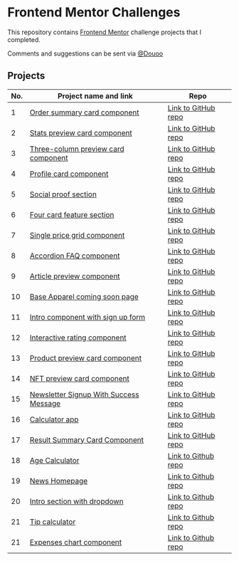 # Frontend Mentor Challenges

This repository contains [Frontend Mentor](https://www.frontendmentor.io/challenges) challenge projects that I completed.

Comments and suggestions can be sent via [@Douoo](https://www.instagram.com/douooo/)


## Projects

| No. | Project name and link                                                                             | Repo |
| --- | ------------------------------------------------------------------------------------------------- | ---- |
| 1   | [Order summary card component](https://douoo.github.io/frontendmentor_challenges/order-summary-component-main)         | [Link to GitHub repo](https://github.com/Douoo/frontendmentor_challenges/tree/main/order-summary-component-main) |
| 2   | [Stats preview card component](https://douoo.github.io/frontendmentor_challenges/stats-preview-card-component-main)         | [Link to GitHub repo](https://github.com/Douoo/frontendmentor_challenges/tree/main/stats-preview-card-component-main) |
| 3   | [Three-column preview card component](https://douoo.github.io/frontendmentor_challenges/3-column-preview-card-component-main)| [Link to GitHub repo](https://github.com/Douoo/frontendmentor_challenges/tree/main/3-column-preview-card-component-main) |
| 4   | [Profile card component](https://douoo.github.io/frontendmentor_challenges/profile-card-component-main)| [Link to GitHub repo](https://github.com/Douoo/frontendmentor_challenges/tree/main/profile-card-component-main) |
| 5   | [Social proof section](https://douoo.github.io/frontendmentor_challenges/social-proof-section-master)| [Link to GitHub repo](https://github.com/Douoo/frontendmentor_challenges/tree/main/social-proof-section-master) |
| 6   | [Four card feature section](https://douoo.github.io/frontendmentor_challenges/four-card-feature-section-master)| [Link to GitHub repo](https://github.com/Douoo/frontendmentor_challenges/tree/main/four-card-feature-section-master) |
| 7   | [Single price grid component](https://douoo.github.io/frontendmentor_challenges/single-price-grid-component-master)| [Link to GitHub repo](https://github.com/Douoo/frontendmentor_challenges/tree/main/single-price-grid-component-master) |
| 8   | [Accordion FAQ component](https://douoo.github.io/frontendmentor_challenges/faq-accordion-card-main)| [Link to GitHub repo](https://github.com/Douoo/frontendmentor_challenges/tree/main/faq-accordion-card-main) |
| 9   | [Article preview component](https://douoo.github.io/frontendmentor_challenges/article-preview-component-master)| [Link to GitHub repo](https://github.com/Douoo/frontendmentor_challenges/tree/main/article-preview-component-master) |
| 10  | [Base Apparel coming soon page](https://douoo.github.io/frontendmentor/baseapparelcomingsoon)| [Link to GitHub repo](https://github.com/Douoo/frontendmentor_challenges/tree/main/base-apparel-coming-soon-master) |
| 11  | [Intro component with sign up form](https://douoo.github.io/frontendmentor_challenges/intro-component-with-signup-form-master)| [Link to GitHub repo](https://github.com/Douoo/frontendmentor_challenges/tree/main/intro-component-with-signup-form-master) |
| 12  | [Interactive rating component](https://douoo.github.io/frontendmentor_challenges/interactive-rating-component-main)| [Link to GitHub repo](https://github.com/Douoo/frontendmentor_challenges/tree/main/interactive-rating-component-main) |
| 13  | [Product preview card component](https://douoo.github.io/frontendmentor_challenges/product-preview-card-component-main/)| [Link to GitHub repo](https://github.com/Douoo/frontendmentor_challenges/tree/main/product-preview-card-component-main) |
| 14  | [NFT preview card component](https://douoo.github.io/frontendmentor_challenges/nft-preview-card-component)| [Link to GitHub repo](https://github.com/Douoo/frontendmentor_challenges/tree/main/nft-preview-card-component) |
| 15  | [Newsletter Signup With Success Message](https://douoo.github.io/frontendmentor_challenges/newsletter-sign-up-with-success-message-main/)| [Link to GitHub repo](https://github.com/Douoo/frontendmentor_challenges/tree/main/newsletter-sign-up-with-success-message-main) |
| 16  | [Calculator app](https://douoo.github.io/frontendmentor_challenges/calculator-app/)| [Link to GitHub repo](https://github.com/Douoo/frontendmentor_challenges/tree/main/calculator-app) |
| 17  | [Result Summary Card Component](https://douoo.github.io/frontendmentor_challenges/results-summary-component-main/)| [Link to GitHub repo](https://github.com/Douoo/frontendmentor_challenges/tree/main/results-summary-component-main) |
| 18| [Age Calculator](https://douoo.github.io/frontendmentor_challenges/age-calculator-app-main/)| [Link to Github repo](https://github.com/Douoo/frontendmentor_challenges/tree/main/age-calculator-app-main)
| 19| [News Homepage](https://douoo.github.io/frontendmentor_challenges/news-homepage-main/)| [Link to Github repo](https://github.com/Douoo/frontendmentor_challenges/tree/main/news-homepage-main)
| 20| [Intro section with dropdown](https://douoo.github.io/frontendmentor_challenges/intro-section-with-dropdown-navigation-main/)| [Link to Github repo](https://github.com/Douoo/frontendmentor_challenges/tree/main/intro-section-with-dropdown-navigation-main)
| 21| [Tip calculator](https://douoo.github.io/frontendmentor_challenges/tip-calculator-app-main/)| [Link to Github repo](https://github.com/Douoo/frontendmentor_challenges/tree/main/tip-calculator-app-main)
| 21| [Expenses chart component](https://douoo.github.io/frontendmentor_challenges/express-chart-component-main/)| [Link to Github repo](https://github.com/Douoo/frontendmentor_challenges/tree/main/express-chart-component-main)
